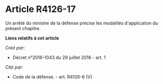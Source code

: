 # Article R4126-17

Un arrêté du ministre de la défense précise les modalités d'application du présent chapitre.

**Liens relatifs à cet article**

_Créé par_:

  - Décret n°2016-1043 du 29 juillet 2016 - art. 1

_Cité par_:

  - Code de la défense. - art. R4126-6 (V)
